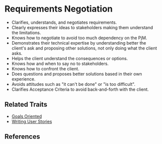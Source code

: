 # Requirements Negotiation

* Clarifies, understands, and negotiates requirements.
* Clearly expresses their ideas to stakeholders making them understand the limitations.
* Knows how to negotiate to avoid too much dependency on the PjM.
* Demonstrates their technical expertise by understanding better the client's ask and proposing other solutions, not only doing what the client asks.
* Helps the client understand the consequences or options.
* Knows how and when to say no to stakeholders.
* Knows how to confront the client.
* Does questions and proposes better solutions based in their own experience.
* Avoids attitudes such as "it can't be done" or "is too difficult".
* Clarifies Acceptance Criteria to avoid back-and-forth with the client.

## Related Traits

* [Goals Oriented](goals-oriented.md)
* [Writing User Stories](../others/writing-user-stories.md)

## References

